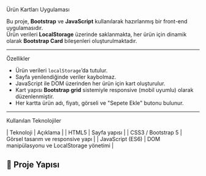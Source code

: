 Ürün Kartları Uygulaması

Bu proje, **Bootstrap** ve **JavaScript** kullanılarak hazırlanmış bir front-end uygulamasıdır.  
Ürün verileri **LocalStorage** üzerinde saklanmakta, her ürün için dinamik olarak **Bootstrap Card** bileşenleri oluşturulmaktadır.

---

Özellikler

- Ürün verileri `localStorage`’da tutulur.  
- Sayfa yenilendiğinde veriler kaybolmaz.  
- JavaScript ile DOM üzerinden her ürün için kart oluşturulur.  
- Kart yapısı **Bootstrap grid** sistemiyle responsive (mobil uyumlu) olarak düzenlenmiştir.  
- Her kartta ürün adı, fiyatı, görseli ve "Sepete Ekle" butonu bulunur.

---

Kullanılan Teknolojiler

| Teknoloji | Açıklama |
| HTML5 | Sayfa yapısı |
| CSS3 / Bootstrap 5 | Görsel tasarım ve responsive yapı |
| JavaScript (ES6) | DOM manipülasyonu ve LocalStorage yönetimi |


## 📂 Proje Yapısı

